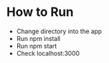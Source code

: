# How to Run
- Change directory into the app
- Run npm install
- Run npm start
- Check localhost:3000
